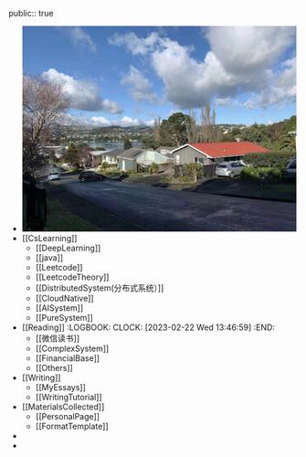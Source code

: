 public:: true

- ![2b44e6dc60d4feb38026370d949b514.jpg](../assets/2b44e6dc60d4feb38026370d949b514_1677251720486_0.jpg)
- [[CsLearning]]
	- [[DeepLearning]]
	- [[java]]
	- [[Leetcode]]
	- [[LeetcodeTheory]]
	- [[DistributedSystem(分布式系统）]]
	- [[CloudNative]]
	- [[AISystem]]
	- [[PureSystem]]
- [[Reading]]
  :LOGBOOK:
  CLOCK: [2023-02-22 Wed 13:46:59]
  :END:
	- [[微信读书]]
	- [[ComplexSystem]]
	- [[FinancialBase]]
	- [[Others]]
- [[Writing]]
	- [[MyEssays]]
	- [[WritingTutorial]]
- [[MaterialsCollected]]
	- [[PersonalPage]]
	- [[FormatTemplate]]
-
-